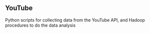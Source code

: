 ## YouTube

Python scripts for collecting data from the YouTube API, and Hadoop procedures to do the data analysis
